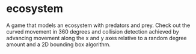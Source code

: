 ecosystem
=========
A game that models an ecosystem with predators and prey. Check out the curved movement in 360 degrees and collision detection achieved by advancing movement along the x and y axes relative to a random degree amount and a 2D bounding box algorithm.
